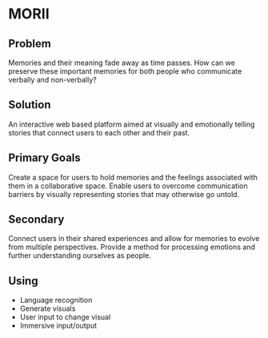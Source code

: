 # MORII

## Problem
Memories and their meaning fade away as time passes. 
How can we preserve these important memories for both people who communicate verbally and non-verbally?

## Solution
An interactive web based platform aimed at visually and emotionally telling stories that connect users to each other and their past.

## Primary Goals
Create a space for users to hold memories and the feelings associated with them in a collaborative space.
Enable users to overcome communication barriers by visually representing stories that may otherwise go untold. 

## Secondary
Connect users in their shared experiences and allow for memories to evolve from multiple perspectives.
Provide a method for processing emotions and further understanding ourselves as people.

## Using
* Language recognition
* Generate visuals
* User input to change visual
* Immersive input/output

